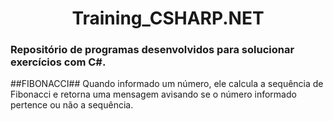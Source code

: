 <h1 align="center">  Training_CSHARP.NET </h1>

<h3> Repositório de programas desenvolvidos para solucionar exercícios com C#. </h3>


##FIBONACCI##
Quando informado um número, ele calcula a sequência de Fibonacci e retorna uma mensagem avisando se o número informado pertence ou não a sequência.
